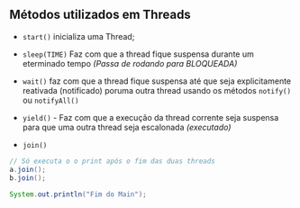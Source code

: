 ## Métodos utilizados em Threads

- `start()` inicializa uma Thread;

- `sleep(TIME)` Faz com que a thread fique suspensa durante um eterminado tempo _(Passa de rodando para BLOQUEADA)_

- `wait()` faz com que a thread fique suspensa até que seja explicitamente reativada (notificado) poruma outra thread usando os métodos `notify()` ou `notifyAll()`

- `yield()` - Faz com que a execução da thread corrente seja suspensa para que uma outra thread seja escalonada _(executado)_

- `join()` 

```java
// Só executa o o print após o fim das duas threads
a.join();
b.join();
    
System.out.println("Fim do Main");
```
